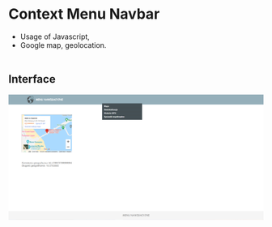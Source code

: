 # Context Menu Navbar
* Usage of Javascript, <br/>
* Google map, geolocation.<br/><br/>
## Interface
![picture](https://github.com/KarolinaLewinska/ContextMenu_JS/blob/master/Readme-img/screenshot.PNG)<br/>

